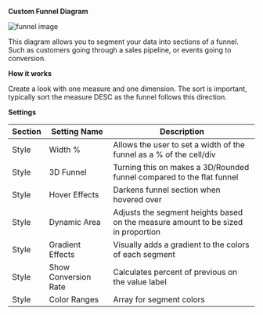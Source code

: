 **Custom Funnel Diagram**

![funnel image](funnel.jpg "Funnel Visualization")

This diagram allows you to segment your data into sections of a funnel. Such as customers going through a sales pipeline, or events going to conversion. 

**How it works**

Create a look with one measure and one dimension. The sort is important, typically sort the measure DESC as the funnel follows this direction.

**Settings**

| Section | Setting Name | Description |
|---------|--------------|-------------|
| Style | Width % | Allows the user to set a width of the funnel as a % of the cell/div |
| Style | 3D Funnel | Turning this on makes a 3D/Rounded funnel compared to the flat funnel |
| Style | Hover Effects | Darkens funnel section when hovered over |
| Style | Dynamic Area | Adjusts the segment heights based on the measure amount to be sized in proportion |
| Style | Gradient Effects | Visually adds a gradient to the colors of each segment |
| Style | Show Conversion Rate | Calculates percent of previous on the value label |
| Style | Color Ranges | Array for segment colors | 
